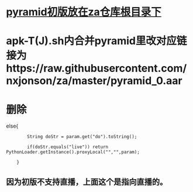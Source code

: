 # [pyramid初版放在za仓库根目录下](https://raw.githubusercontent.com/nxjonson/za/master/pyramid.aar)
# apk-T(J).sh内合并pyramid里改对应链接为https://raw.githubusercontent.com/nxjonson/za/master/pyramid_0.aar
# 删除
 
   else{

            String doStr = param.get("do").toString();

            if(doStr.equals("live")) return PythonLoader.getInstance().proxyLocal("","",param);

        }

   
## 因为初版不支持直播，上面这个是指向直播的。

